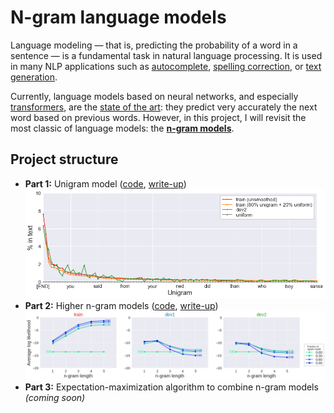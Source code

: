 # N-gram language models

Language modeling — that is, predicting the probability of a word in a sentence — is a fundamental task in natural language processing. It is used in many NLP applications such as [autocomplete](https://en.wikipedia.org/wiki/Autocomplete), [spelling correction](https://web.stanford.edu/~jurafsky/slp3/B.pdf), or [text generation](https://openai.com/blog/better-language-models/).

Currently, language models based on neural networks, and especially [transformers](https://en.wikipedia.org/wiki/Transformer_(machine_learning_model)), are the [state of the art](https://paperswithcode.com/task/language-modelling): they predict very accurately the next word based on previous words. However, in this project, I will revisit the most classic of language models: the [**n-gram models**](https://en.wikipedia.org/wiki/N-gram).

## Project structure
* **Part 1:** Unigram model ([code](analysis/part1.ipynb), [write-up](https://medium.com/mti-technology/n-gram-language-model-b7c2fc322799?source=friends_link&sk=d03df89a05762efb92a411874e84fea9))
![train_80_20](viz/train_80_20.png)
* **Part 2:** Higher n-gram models ([code](analysis/part2.ipynb), [write-up](https://medium.com/@seismatica/n-gram-language-models-70af02e742ad?source=friends_link&sk=b39f09fd75c0ceee72169177b46ebf3a))
![ngram_result](viz/ngram_result.png)
* **Part 3:** Expectation-maximization algorithm to combine n-gram models *(coming soon)*


 